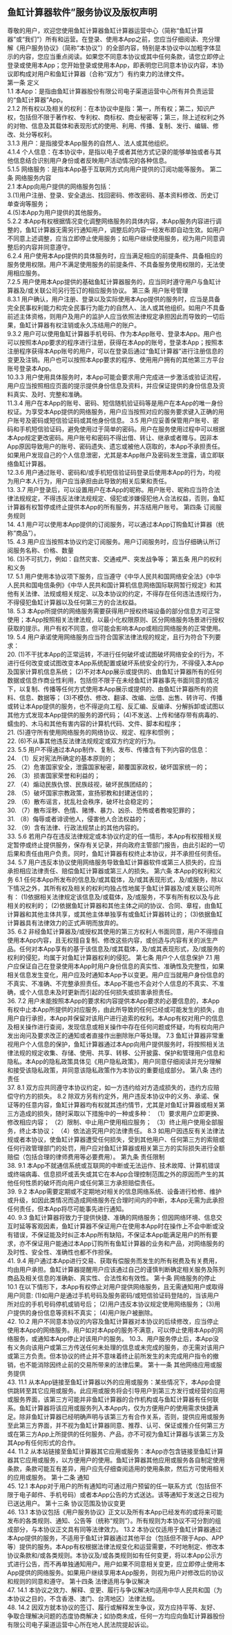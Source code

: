 
   ## 鱼缸计算器软件”服务协议及版权声明
   尊敬的用户，欢迎您使用鱼缸计算器鱼缸计算器运营中心（简称“鱼缸计算器”或“我们”）所有和运营。在登录、使用本App之前，您应当仔细阅读、充分理解《用户服务协议》（简称“本协议”）的全部内容，特别是本协议中以加粗字体显示的内容，您应当重点阅读。如果您不同意本协议或其中任何条款，请您立即停止登录或使用本App；您开始登录或使用本App，即表明您已同意本协议内容，本协议即构成对用户和鱼缸计算器（合称“双方”）有约束力的法律文件。      
   第一条 定义       
   1.1 本App：是指由鱼缸计算器股份有限公司电子渠道运营中心所有并负责运营的“鱼缸计算器”App。       
   2.1.2 所有权以及相关的权利：在本协议中是指：第一，所有权；第二，知识产权，包括但不限于著作权、专利权、商标权、商业秘密等；第三，除上述权利之外的对物、信息及其载体和表现形式的使用、利用、传播、复制、发行、编辑、修改、处分等权利。       
   3.1.3 用户：是指接受本App服务的自然人、法人或其他组织。       
   4.1.4 个人信息：在本协议中，是指以电子或者其他方式记录的能够单独或者与其他信息结合识别用户身份或者反映用户活动情况的各种信息。       
   5.1.5 网络服务：是指本App基于互联网方式向用户提供的订阅功能等服务。       第二条 网络服务内容       
   2.1 本App向用户提供的网络服务包括：       
   3.(1)用户注册、登录、安全退出、找回密码、修改密码、基本资料修改、历史订单查询等服务；        
   4.(5)本App为用户提供的其他服务。       
   5.2.2 本App有权根据情况变化调整网络服务的具体内容，本App服务内容进行调整的，鱼缸计算器无需另行通知用户，调整后的内容一经发布即自动生效。如用户不同意上述调整，应当立即停止使用服务；如用户继续使用服务，视为用户同意调整后的内容并同意遵守。       
   6.2.4 用户使用本App提供的具体服务时，应当满足相应的前提条件、具备相应的服务使用权限。用户不满足使用服务的前提条件、不具备服务使用权限的，无法使用相应服务。       
   7.2.5 用户使用本App提供的基础鱼缸计算器服务的，应当同时遵守用户与鱼缸计算器及/或关联公司另行签订的相应服务协议。       第三条 用户账号管理       
   8.3.1 用户确认，用户注册、登录以及实际使用本App提供的服务时，应当是具备完全民事权利能力和完全民事行为能力的自然人、法人或其他组织。如用户不具备前述主体资格，则用户及用户的监护人应当依照法律规定承担因此而导致的一切后果，鱼缸计算器有权注销或永久冻结用户的账户。       
   9.3.2 用户可以使用鱼缸计算器手机号码、作为本App账号、登录本App。用户也可以按照本App要求的程序进行注册，获得在本App的账号，登录本App；按照本注册程序获得本App账号的用户，可以在登录后通过“鱼缸计算器”进行注册信息的变更及注销。用户也可以按照本App要求的程序、使用用户拥有的其他第三方平台账号登录本App。       
   10.3.3 用户使用具体服务时，本App可能会要求用户完成进一步激活或验证流程，用户应当按照相应页面的提示提供身份信息及资料，并应保证提供的身份信息及资料真实、及时、完整和准确。       
   11.3.4 用户在本App的账号、密码、短信随机验证码等是用户在本App的唯一身份权证。为享受本App提供的网络服务，用户应当按照对应的服务要求键入正确的用户账号及密码或短信验证码或其他身份信息。       3.5 用户应妥善保管用户账号、密码和手机短信验证码，避免使用过于简单的密码。用户在服务使用过程中可以根据本App规定更改密码。用户账号和密码不得出借、转让、继承或者赠与。因非本App原因导致用户的账号、密码遗失、遗忘或被他人窃取的，本App不承担责任。如果用户发现自己的个人信息泄密，尤其是本App账户及密码发生泄露，请立即联络鱼缸计算器。       
   12.3.6 用户通过账号、密码和/或手机短信验证码登录后使用本App的行为，均视为用户本人行为，用户应当承担由此导致的相关后果和责任。      
   13. 3.7 用户登录后，可以设置用户在本App的昵称。用户账号、昵称应当符合法律法规规定，不得违反法律法规规定、侵犯或涉嫌侵犯他人合法权益，否则，鱼缸计算器有权暂停或终止提供本App的所有服务，并冻结用户账号。       第四条 订阅服务规则       
   14. 4.1 用户可以使用本App提供的订阅服务，可以通过本App订购鱼缸计算器（统称“商品”）。          
   15. 4.3 用户应当按照本协议约定订阅服务。用户订阅服务时，应当仔细确认所订阅服务名称、价格、数量          
   16. (3)不可抗力，例如：自然灾害、交通戒严、突发战争等；          第五条 用户的权利和义务       
   17. 5.1 用户使用本协议项下服务，应当遵守《中华人民共和国网络安全法》《中华人民共和国电信条例》《中华人民共和国计算机信息网络国际联网暂行规定》和其他有关法律、法规或相关规定、以及本协议的约定，不得存在任何违法违规行为，不得侵犯鱼缸计算器以及任何第三方的合法权益。          
   18. 5.3 本App所提供的网络服务需要获得用户授权终端设备的部分信息方可正常使用；本App按照相关法律法规，以最小化权限原则、区分网络服务场景进行授权获取的提示。用户有权不同意，但可能会影响本App或相应网络服务的正常使用。       
   19. 5.4 用户承诺使用网络服务应当符合国家法律法规的规定，且行为符合下列要求：       
   20. (1)不干扰本App的正常运转，不进行任何破坏或试图破坏网络安全的行为，不进行任何改变或试图改变本App系统配置或破坏系统安全的行为，不得侵入本App及国家计算机信息系统；       (2)不对本App展示或提供的、由鱼缸计算器所有的任何数据或信息作商业性利用，包括但不限于在未经鱼缸计算器事先书面同意的情况下，以复制、传播等任何方式使用本App展示或提供的、由鱼缸计算器所有的资料、信息、数据等；       (3)不模仿、修改、翻译、改编、出借、出售、转许可、传播或转让本App提供的服务，也不得逆向工程、反汇编、反编译、分解拆卸或试图以其他方式发现本App提供的服务的源代码；       (4)不发送、上传和储存带有病毒的、蠕虫的、木马和其他有害内容的计算机代码、文件、脚本和程序；       
   21. (5)遵守所有使用网络服务的网络协议、规定、程序和惯例；       
   22. (6)不从事其他违反法律法规规定或双方约定的行为。       
   23. 5.5 用户不得通过本App制作、复制、发布、传播含有下列内容的信息：       
   24. （1）反对宪法所确定的基本原则的；       
   25. （2）危害国家安全，泄露国家秘密，颠覆国家政权，破坏国家统一的；       
   26. （3）损害国家荣誉和利益的；       
   27. （4）煽动民族仇恨、民族歧视，破坏民族团结的；       
   28. （5）破坏国家宗教政策，宣扬邪教和封建迷信的；       
   29. （6）散布谣言，扰乱社会秩序，破坏社会稳定的；       
   30. （7）散布淫秽、色情、赌博、暴力、凶杀、恐怖或者教唆犯罪的；       
   31. （8）侮辱或者诽谤他人，侵害他人合法权益的；       
   32. （9）含有法律、行政法规禁止的其他内容的。      
   33.  5.6 若用户存在违反法律规定或本协议约定的任一情形，本App有权按相关规定暂停或终止提供服务，保存有关记录，并向政府主管部门报告，由此引起的一切后果和责任由用户负责。同时，鱼缸计算器有权终止本协议，并不承担任何责任。      
   34.   5.7 用户违反本协议使用网络服务导致鱼缸计算器软件或第三人损失的，应当承担相应法律责任、赔偿鱼缸计算器或第三人的损失。       第六条 本App的权利和义务       6.1 任何本App所发布的信息及/或其载体，及/或其表现形式，及/或服务，除以下情况之外，其所有权及相关的权利均独占性地属于鱼缸计算器及/或关联公司所有：       (1)依据相关法律规定该信息及/或载体，及/或服务，不享有所有权以及与此相关的权利的；       (2)依据鱼缸计算器和其他主体之间的协议、合同、章程，由鱼缸计算器和其他主体共享，或其他主体单独享有或鱼缸计算器转让的；       (3)依据鱼缸计算器具有法律效力的正式声明而放弃的。       
   35.   6.2 非经鱼缸计算器及/或授权其使用的第三方权利人书面同意，用户不得擅自使用本App内容，且无权擅自复制、修改这些内容，或创造与内容有关的派生产品。任何对本App享有的基于该信息及/或其载体，及/或其表现形式，及/或服务的权利的侵犯，均属于对鱼缸计算器权利的侵犯。       第七条 用户个人信息保护       7.1 用户应保证自己在登录使用本App时用户身份信息的真实性、准确性及完整性，如果相关信息发生变化，用户应及时通知本App予以变更。用户应当就用户身份信息的不真实、不准确、不完整承担责任。本App不能也不会对个人信息的不真实、不准确，或个人信息未及时更新而引起的任何损失或损害承担责任。       
   36.   7.2 用户未能按照本App的要求和内容提供本App要求的必要信息的，本App有权中止本App所提供的对应服务，由此所导致的任何已经或可能发生的损失，由用户自行承担，本App并保留对该用户进行追索的权利。本App有权对用户的信息及相关操作进行查阅，发现信息或相关操作中存在任何问题或怀疑，均有权向用户发出询问及要求改正的通知或者直接作出删除账户等处理。       7.3 鱼缸计算器非常重视用户个人信息的保护，鱼缸计算器通过本App向用户提供服务时，将按照相关法律法规的规定收集、存储、使用、共享、转移、公开披露、保护和管理用户信息和隐私。本App的隐私政策具体见《用户隐私政策》，用户同意仔细阅读并充分理解和接受该隐私政策，并同意该隐私政策作为本协议的重要组成部分。       第八条 违约责任       
   37.   8.1 双方应共同遵守本协议约定，如一方违约给对方造成损失的，违约方应赔偿守约方的损失。       8.2 除双方另有约定外，用户违反本协议中的义务、承诺、保证等的任意内容，鱼缸计算器均有权就其违约情节，尤其是对鱼缸计算器或相关第三方造成的损失，随时采取以下措施中的一种或多种：       （1）要求用户立即更换、修改相应内容；       （2）限制、中止用户使用相应服务；       （3）终止用户使用全部服务，终止本协议；       （4）依法追究用户的法律责任。       8.3 如用户因违反有关法律法规或者本协议，使鱼缸计算器遭受任何损失，受到其他用户、任何第三方的索赔或任何行政管理部门的处罚，用户应对鱼缸计算器或相关第三方的实际损失进行全额赔偿（包括合理的律师费用等必要费用）。       第九条 责任限制       
   38.   9.1 本App不就通信系统或互联网的中断或无法运作、技术故障、计算机错误或终端病毒、信息损坏或丢失或其它在本App合理控制范围之外的原因而产生的其他任何性质的破坏而向用户或任何第三方承担赔偿责任。       
   39.   9.2 本App需要定期或不定期地对相关的信息网络系统、设备进行检修、维护或升级，如因此类情况而造成网络服务在合理时间内的中断，本App无需为此承担任何责任，但本App将尽可能事先进行通知。       
   40.   9.3 鱼缸计算器将致力于提供快捷、准确的网络服务；但因网络环境、信息交互时延等客观因素，鱼缸计算器不保证用户在使用本App时在操作上不会中断或没有错误，不保证能及时纠正本App所有缺陷，不保证本App能满足用户的所有要求，亦不保证用户能通过本App订购所有鱼缸计算器的业务和产品，对网络服务的及时性、安全性、准确性也都不作担保。       
   41.   9.4 用户通过本App进行交易、获取有偿服务而发生的所有税费及有关费用，均由用户承担。鱼缸计算器提醒用户应该通过自己的谨慎判断确定相关服务及陈列商品及相关信息的准确新、真实性、合法性和有效性。       第十条 网络服务的停止       10.1 在以下情形下，本App有权停止对用户提供网络服务，且无需通知用户或取得用户同意:       (1)如用户是通过手机号码及服务密码/或短信验证码登陆的，当该用户所对应的手机号码停机或销号后；       (2)用户违反本协议规定使用网络服务；       (3)用户提供的身份信息等资料不真实；       (4)用户账户被删除。       
   42.   10.2 用户不同意本协议的内容及鱼缸计算器对本协议的后续修改，应当停止使用本App的网络服务。用户如对本App的服务不满意，可以停止使用本App的网络服务，或通知本App停止对该用户的服务。       10.3、用户服务停止后，本App没有义务向该用户或第三方传送任何未处理的信息或未完成的服务，亦无需对该用户或第三方负责。但本协议的终止并不意味着终止前所发生的未完成用户指令的撤销，也不能消除因终止前的交易所带来的法律后果。       第十一条 其他网络应用或服务提供       
   43.   11.1 从本App链接至鱼缸计算器以外的应用或服务：某些情况下，本App会提供跳转至其它应用或服务。此应用或服务将会引导用户到第三方发行或经营的应用或服务界面，该第三方可能并非鱼缸计算器的合作机构或与鱼缸计算器有任何联系。鱼缸计算器将该应用或服务列入本App内，仅为方便用户的使用需求快捷满足。除非鱼缸计算器已经明确声明与该第三方有合作关系，否则，提供应用或服务至此第三方界面，并不视为鱼缸计算器同意、推荐、认可、保证或推介任何第三方或在第三方App上所提供的任何服务、产品，亦不可视为鱼缸计算器与该第三方及其App有任何形式的合作。       
   44.   11.2 从本站链接至鱼缸计算器其它应用或服务：本App亦包含链接至鱼缸计算器其它应用或服务，以方便用户的使用。鱼缸计算器其他应用或服务各自制定使用条款，条款可能互有差异，用户应先仔细查阅适用的使用条款，然后方可使用相关的应用或服务。       第十二条 通知       
   45.   12.1 本App对于用户的所有通知均可通过用户预留的任一联系方式（包括但不限于电子邮件、手机号码）或者本App公告的方式送达。该等通知于发送之日视为已送达用户。       第十三条 协议范围及协议变更       
   46.   13.1 本协议包括《用户服务协议》正文以及所有本App已经发布的或将来可能发布的各类规则、通知、公告等（统称“规则”）。所有规则为本协议不可分割的组成部分，与本协议正文具有同等法律效力。       13.2 本协议仅适用于鱼缸计算器通过本App提供的服务，不适用于鱼缸计算器通过其他平台（包括但不限于App、APP等）提供的服务。本App有权根据法律法规变化和运营需要，不时地制定、修改本协议条款和/或各类规则。本协议及/或各类规则如有任何变更，将以本App公示方式进行公告，而不再单独通知用户。用户如果不同意相关变更，应立即停止使用本App提供的网络服务。如果用户继续享用本App服务，则视为用户对修改后的协议和规则的同意和遵守。       第十四条 法律适用与争议解决       
   47.   14.1 本协议之效力、解释、变更、履行与争议解决均适用中华人民共和国（为本协议之目的，不含香港、澳门、台湾地区）法律法规。       
   48.   14.2 因双方就本协议的签订、履行或解释发生争议，双方应持平等、友好、争取合理解决问题的态度协商解决；如协商未成，任何一方均应向鱼缸计算器股份有限公司电子渠道运营中心所在地人民法院提起诉讼。
